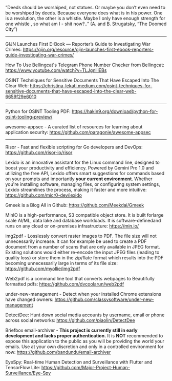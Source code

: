“Deeds should be worshiped, not statues. Or maybe you don’t even need to be worshiped by deeds. Because everyone does what is in his power. One is a revolution, the other is a whistle. Maybe I only have enough strength for one whistle , so what am I - shit now?..” 
(A. and B. Strugatsky, “The Doomed City”)

----

GIJN Launches First E-Book — Reporter’s Guide to Investigating War Crimes: https://gijn.org/resource/gijn-launches-first-ebook-reporters-guide-investigating-war-crimes/

How To Use Bellingcat's Telegram Phone Number Checker from Bellingcat: https://www.youtube.com/watch?v=TLJgnlilEBs

OSINT Techniques for Sensitive Documents That Have Escaped Into The Clear Web: https://christina-lekati.medium.com/osint-techniques-for-sensitive-documents-that-have-escaped-into-the-clear-web-6659f29e6010

----

Python for OSINT Tooling PDF: https://hakin9.org/download/python-for-osint-tooling-preview/

awesome-appsec - A curated list of resources for learning about application security: https://github.com/paragonie/awesome-appsec

----

Risor - Fast and flexible scripting for Go developers and DevOps: https://github.com/risor-io/risor

Lexido is an innovative assistant for the Linux command line, designed to boost your productivity and efficiency. Powered by Gemini Pro 1.0 and utilizing the free API, Lexido offers smart suggestions for commands based on your prompts and importantly **your current environment**. Whether you're installing software, managing files, or configuring system settings, Lexido streamlines the process, making it faster and more intuitive: https://github.com/micr0-dev/lexido

Gmeek is a Blog All in Github: https://github.com/Meekdai/Gmeek

MinIO is a high-performance, S3 compatible object store. It is built forlarge scale AI/ML, data lake and database workloads. It is software-definedand runs on any cloud or on-premises infrastructure: https://min.io/

img2pdf - Losslessly convert raster images to PDF. The file size will not unnecessarily increase. It can for example be used to create a PDF document from a number of scans that are only available in JPEG format. Existing solutions would either re-encode the input JPEG files (leading to quality loss) or store them in the zip/flate format which results into the PDF becoming unnecessarily large in terms of its file size: https://github.com/myollie/img2pdf

Web2pdf is a command line tool that converts webpages to Beautifully formatted pdfs: https://github.com/dvcoolarun/web2pdf

under-new-management - Detect when your installed Chrome extensions have changed owners: https://github.com/classvsoftware/under-new-management

DetectDee: Hunt down social media accounts by username, email or phone across social networks: https://github.com/piaolin/DetectDee

Briefbox email-archiver - **This project is currently still in early development and lacks proper authentication.** It is **NOT** recommended to expose this application to the public as you will be providing the world your emails. Use at your own discretion and only in a controlled environment for now: https://github.com/bandundu/email-archiver

EyeSpy: Real-time Human Detection and Surveillance with Flutter and TensorFlow Lite: https://github.com/Major-Project-Human-Surveillance/Eye-Spy


